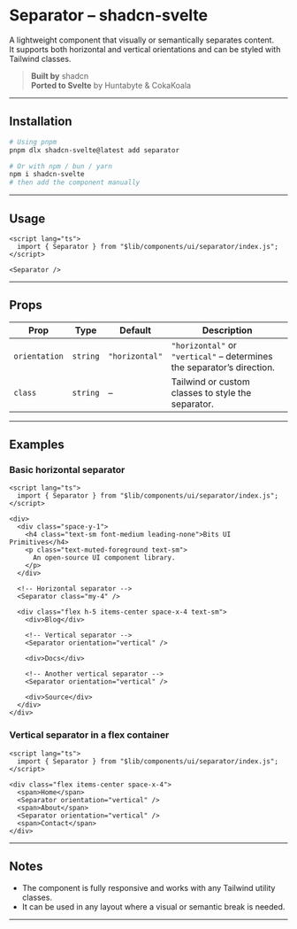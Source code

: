 # Separator – shadcn‑svelte

A lightweight component that visually or semantically separates content.  
It supports both horizontal and vertical orientations and can be styled with Tailwind classes.

> **Built by** shadcn  
> **Ported to Svelte** by Huntabyte & CokaKoala

---

## Installation

```bash
# Using pnpm
pnpm dlx shadcn-svelte@latest add separator

# Or with npm / bun / yarn
npm i shadcn-svelte
# then add the component manually
```

---

## Usage

```svelte
<script lang="ts">
  import { Separator } from "$lib/components/ui/separator/index.js";
</script>

<Separator />
```

---

## Props

| Prop          | Type   | Default | Description                                 |
|---------------|--------|---------|---------------------------------------------|
| `orientation` | `string` | `"horizontal"` | `"horizontal"` or `"vertical"` – determines the separator’s direction. |
| `class`       | `string` | – | Tailwind or custom classes to style the separator. |

---

## Examples

### Basic horizontal separator

```svelte
<script lang="ts">
  import { Separator } from "$lib/components/ui/separator/index.js";
</script>

<div>
  <div class="space-y-1">
    <h4 class="text-sm font-medium leading-none">Bits UI Primitives</h4>
    <p class="text-muted-foreground text-sm">
      An open-source UI component library.
    </p>
  </div>

  <!-- Horizontal separator -->
  <Separator class="my-4" />

  <div class="flex h-5 items-center space-x-4 text-sm">
    <div>Blog</div>

    <!-- Vertical separator -->
    <Separator orientation="vertical" />

    <div>Docs</div>

    <!-- Another vertical separator -->
    <Separator orientation="vertical" />

    <div>Source</div>
  </div>
</div>
```

### Vertical separator in a flex container

```svelte
<script lang="ts">
  import { Separator } from "$lib/components/ui/separator/index.js";
</script>

<div class="flex items-center space-x-4">
  <span>Home</span>
  <Separator orientation="vertical" />
  <span>About</span>
  <Separator orientation="vertical" />
  <span>Contact</span>
</div>
```

---

## Notes

- The component is fully responsive and works with any Tailwind utility classes.
- It can be used in any layout where a visual or semantic break is needed.

---